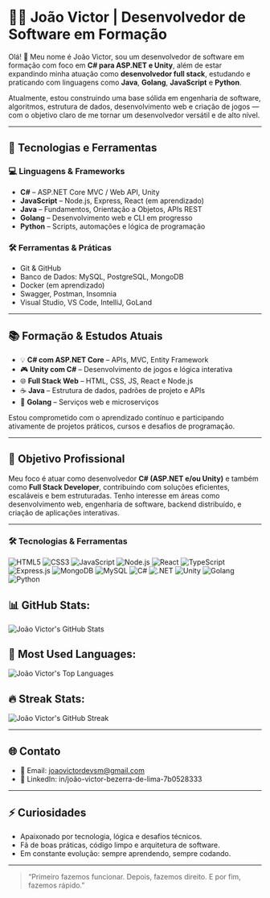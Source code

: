 # 👨‍💻 João Victor | Desenvolvedor de Software em Formação

Olá! 👋 Meu nome é João Victor, sou um desenvolvedor de software em formação com foco em **C# para ASP.NET e Unity**, além de estar expandindo minha atuação como **desenvolvedor full stack**, estudando e praticando com linguagens como **Java**, **Golang**, **JavaScript** e **Python**.

Atualmente, estou construindo uma base sólida em engenharia de software, algoritmos, estrutura de dados, desenvolvimento web e criação de jogos — com o objetivo claro de me tornar um desenvolvedor versátil e de alto nível.

---

## 🚀 Tecnologias e Ferramentas

### 💻 Linguagens & Frameworks
- **C#** – ASP.NET Core MVC / Web API, Unity
- **JavaScript** – Node.js, Express, React (em aprendizado)
- **Java** – Fundamentos, Orientação a Objetos, APIs REST
- **Golang** – Desenvolvimento web e CLI em progresso
- **Python** – Scripts, automações e lógica de programação

### 🛠️ Ferramentas & Práticas
- Git & GitHub
- Banco de Dados: MySQL, PostgreSQL, MongoDB
- Docker (em aprendizado)
- Swagger, Postman, Insomnia
- Visual Studio, VS Code, IntelliJ, GoLand

---

## 📚 Formação & Estudos Atuais

- 💡 **C# com ASP.NET Core** – APIs, MVC, Entity Framework
- 🎮 **Unity com C#** – Desenvolvimento de jogos e lógica interativa
- 🌐 **Full Stack Web** – HTML, CSS, JS, React e Node.js
- ☕ **Java** – Estrutura de dados, padrões de projeto e APIs
- 🔁 **Golang** – Serviços web e microserviços

Estou comprometido com o aprendizado contínuo e participando ativamente de projetos práticos, cursos e desafios de programação.

---

## 💼 Objetivo Profissional

Meu foco é atuar como desenvolvedor **C# (ASP.NET e/ou Unity)** e também como **Full Stack Developer**, contribuindo com soluções eficientes, escaláveis e bem estruturadas. Tenho interesse em áreas como desenvolvimento web, engenharia de software, backend distribuído, e criação de aplicações interativas.

---

### 🛠️ Tecnologias & Ferramentas

![HTML5](https://img.shields.io/badge/HTML5-E34F26?style=for-the-badge&logo=html5&logoColor=white)
![CSS3](https://img.shields.io/badge/CSS3-1572B6?style=for-the-badge&logo=css3&logoColor=white)
![JavaScript](https://img.shields.io/badge/JavaScript-F7DF1E?style=for-the-badge&logo=javascript&logoColor=black)
![Node.js](https://img.shields.io/badge/Node.js-339933?style=for-the-badge&logo=node.js&logoColor=white)
![React](https://img.shields.io/badge/React-20232A?style=for-the-badge&logo=react&logoColor=61DAFB)
![TypeScript](https://img.shields.io/badge/TypeScript-3178C6?style=for-the-badge&logo=typescript&logoColor=white)
![Express.js](https://img.shields.io/badge/Express.js-000000?style=for-the-badge&logo=express&logoColor=white)
![MongoDB](https://img.shields.io/badge/MongoDB-47A248?style=for-the-badge&logo=mongodb&logoColor=white)
![MySQL](https://img.shields.io/badge/MySQL-4479A1?style=for-the-badge&logo=mysql&logoColor=white)
![C#](https://img.shields.io/badge/C%23-239120?style=for-the-badge&logo=c-sharp&logoColor=white)
![.NET](https://img.shields.io/badge/.NET-512BD4?style=for-the-badge&logo=dotnet&logoColor=white)
![Unity](https://img.shields.io/badge/Unity-000000?style=for-the-badge&logo=unity&logoColor=white)
![Golang](https://img.shields.io/badge/Go-00ADD8?style=for-the-badge&logo=go&logoColor=white)
![Python](https://img.shields.io/badge/Python-3776AB?style=for-the-badge&logo=python&logoColor=white)

## 📊 GitHub Stats:

![João Victor's GitHub Stats](https://github-readme-stats.vercel.app/api?username=Joao-Victor-Developer&show_icons=true&theme=dark)


## 🚀 Most Used Languages:

![João Victor's Top Languages](https://github-readme-stats.vercel.app/api/top-langs/?username=Joao-Victor-Developer&layout=compact&theme=dark)

## 🔥 Streak Stats:

![João Victor's GitHub Streak](https://github-readme-streak-stats.herokuapp.com/?user=Joao-Victor-Developer&theme=dark)

---
## 🌐 Contato

- 📧 Email: joaovictordevsm@gmail.com
- 💼 LinkedIn: in/joão-victor-bezerra-de-lima-7b0528333  

---

## ⚡ Curiosidades

- Apaixonado por tecnologia, lógica e desafios técnicos.
- Fã de boas práticas, código limpo e arquitetura de software.
- Em constante evolução: sempre aprendendo, sempre codando.

---

> “Primeiro fazemos funcionar. Depois, fazemos direito. E por fim, fazemos rápido.”

